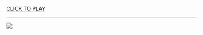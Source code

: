 
<a href="https://premium76.site?title=line_rider_unblocked_games&ref=13M">CLICK TO PLAY</a></h3>
<hr>

<a href="https://premium76.site?title=line_rider_unblocked_games&ref=13M"><img src="https://clearcache.store/games.png"></a>


